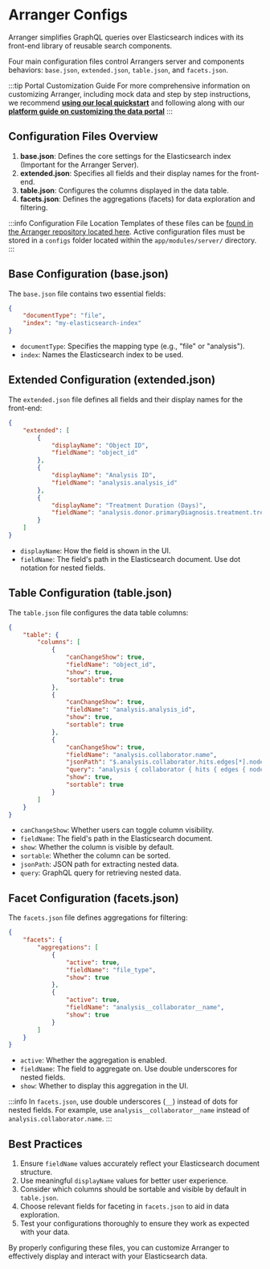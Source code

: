 # Arranger Configs

Arranger simplifies GraphQL queries over Elasticsearch indices with its front-end library of reusable search components. 

Four main configuration files control Arrangers server and components behaviors: `base.json`, `extended.json`, `table.json`, and `facets.json`.

:::tip Portal Customization Guide 
For more comprehensive information on customizing Arranger, including mock data and step by step instructions, we recommend [**using our local quickstart**](/guides/getting-started#quick-start-guide) and following along with our [**platform guide on customizing the data portal**](/guides/administration-guides/customizing-the-data-portal)
:::

## Configuration Files Overview

1. **base.json**: Defines the core settings for the Elasticsearch index (Important for the Arranger Server).
2. **extended.json**: Specifies all fields and their display names for the front-end.
3. **table.json**: Configures the columns displayed in the data table.
4. **facets.json**: Defines the aggregations (facets) for data exploration and filtering.

:::info Configuration File Location
Templates of these files can be [found in the Arranger repository located here](https://github.com/overture-stack/arranger/tree/develop/modules/server/configTemplates). Active configuration files must be stored in a `configs` folder located within the `app/modules/server/` directory. 
:::
## Base Configuration (base.json)

The `base.json` file contains two essential fields:

```json
{
    "documentType": "file",
    "index": "my-elasticsearch-index"
}
```

- `documentType`: Specifies the mapping type (e.g., "file" or "analysis").
- `index`: Names the Elasticsearch index to be used.

## Extended Configuration (extended.json)

The `extended.json` file defines all fields and their display names for the front-end:

```json
{
    "extended": [
        {
            "displayName": "Object ID",
            "fieldName": "object_id"
        },
        {
            "displayName": "Analysis ID",
            "fieldName": "analysis.analysis_id"
        },
        {
            "displayName": "Treatment Duration (Days)",
            "fieldName": "analysis.donor.primaryDiagnosis.treatment.treatmentDuration"
        }
    ]
}
```

- `displayName`: How the field is shown in the UI.
- `fieldName`: The field's path in the Elasticsearch document. Use dot notation for nested fields.

## Table Configuration (table.json)

The `table.json` file configures the data table columns:

```json
{
    "table": {
        "columns": [
            {
                "canChangeShow": true,
                "fieldName": "object_id",
                "show": true,
                "sortable": true
            },
            {
                "canChangeShow": true,
                "fieldName": "analysis.analysis_id",
                "show": true,
                "sortable": true
            },
            {
                "canChangeShow": true,
                "fieldName": "analysis.collaborator.name",
                "jsonPath": "$.analysis.collaborator.hits.edges[*].node.name",
                "query": "analysis { collaborator { hits { edges { node { name } } } } }",
                "show": true,
                "sortable": true
            }
        ]
    }
}
```

- `canChangeShow`: Whether users can toggle column visibility.
- `fieldName`: The field's path in the Elasticsearch document.
- `show`: Whether the column is visible by default.
- `sortable`: Whether the column can be sorted.
- `jsonPath`: JSON path for extracting nested data.
- `query`: GraphQL query for retrieving nested data.

## Facet Configuration (facets.json)

The `facets.json` file defines aggregations for filtering:

```json
{
    "facets": {
        "aggregations": [
            {
                "active": true,
                "fieldName": "file_type",
                "show": true
            },
            {
                "active": true,
                "fieldName": "analysis__collaborator__name",
                "show": true
            }
        ]
    }
}
```

- `active`: Whether the aggregation is enabled.
- `fieldName`: The field to aggregate on. Use double underscores for nested fields.
- `show`: Whether to display this aggregation in the UI.

:::info
In `facets.json`, use double underscores (`__`) instead of dots for nested fields. For example, use `analysis__collaborator__name` instead of `analysis.collaborator.name`.
:::

## Best Practices

1. Ensure `fieldName` values accurately reflect your Elasticsearch document structure.
2. Use meaningful `displayName` values for better user experience.
3. Consider which columns should be sortable and visible by default in `table.json`.
4. Choose relevant fields for faceting in `facets.json` to aid in data exploration.
5. Test your configurations thoroughly to ensure they work as expected with your data.

By properly configuring these files, you can customize Arranger to effectively display and interact with your Elasticsearch data.
